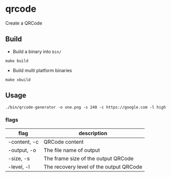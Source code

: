 # qrcode

Create a QRCode

## Build
- Build a binary into `bin/`
```shell
make build
```

- Build multi platform binaries
```shell
make xbuild
```

## Usage
```
./bin/qrcode-generator -o one.png -s 240 -c https://google.com -l high
```

### flags
| flag | description |
| --- | --- |
| -content, -c | QRCode content |
| -output, -o | The file name of output |
| -size, -s | The frame size of the output QRCode |
| -level, -l | The recovery level of the output QRCode |
